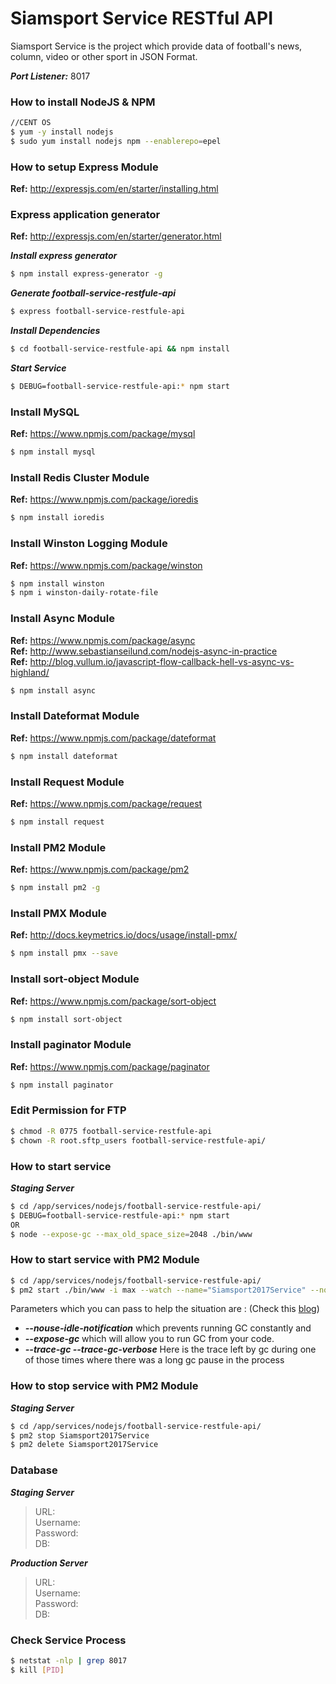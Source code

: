 # Siamsport Service RESTful API
Siamsport Service is the project which provide data of football's news, column, video or other sport in JSON Format.

***Port Listener:*** 8017  

### How to install NodeJS & NPM
```sh
//CENT OS
$ yum -y install nodejs
$ sudo yum install nodejs npm --enablerepo=epel
```

### How to setup Express Module  
**Ref:** http://expressjs.com/en/starter/installing.html  

### Express application generator  
**Ref:** http://expressjs.com/en/starter/generator.html

***Install express generator***
```sh
$ npm install express-generator -g  
```
***Generate football-service-restfule-api***
```sh
$ express football-service-restfule-api
```
***Install Dependencies***
```sh
$ cd football-service-restfule-api && npm install  
```
***Start Service***
```sh
$ DEBUG=football-service-restfule-api:* npm start  
```

### Install MySQL
**Ref:** https://www.npmjs.com/package/mysql  
```sh
$ npm install mysql
```

### Install Redis Cluster Module
**Ref:** https://www.npmjs.com/package/ioredis  
```sh
$ npm install ioredis
```

### Install Winston Logging Module
**Ref:** https://www.npmjs.com/package/winston
```sh
$ npm install winston
$ npm i winston-daily-rotate-file
```

### Install Async Module
**Ref:** https://www.npmjs.com/package/async  
**Ref:** http://www.sebastianseilund.com/nodejs-async-in-practice  
**Ref:** http://blog.vullum.io/javascript-flow-callback-hell-vs-async-vs-highland/  
```sh
$ npm install async
```

### Install Dateformat Module  
**Ref:** https://www.npmjs.com/package/dateformat  
```sh
$ npm install dateformat  
```

### Install Request Module  
**Ref:** https://www.npmjs.com/package/request  
```sh
$ npm install request  
```

### Install PM2 Module  
**Ref:** https://www.npmjs.com/package/pm2  
```sh
$ npm install pm2 -g  
```

### Install PMX Module  
**Ref:** http://docs.keymetrics.io/docs/usage/install-pmx/
```sh
$ npm install pmx --save  
```
### Install sort-object Module  
**Ref:** https://www.npmjs.com/package/sort-object  
```sh
$ npm install sort-object  
```
### Install paginator Module  
**Ref:** https://www.npmjs.com/package/paginator  
```sh
$ npm install paginator  
```

### Edit Permission for FTP  
```sh
$ chmod -R 0775 football-service-restfule-api  
$ chown -R root.sftp_users football-service-restfule-api/  
```

### How to start service  
***Staging Server***
```sh
$ cd /app/services/nodejs/football-service-restfule-api/
$ DEBUG=football-service-restfule-api:* npm start
OR
$ node --expose-gc --max_old_space_size=2048 ./bin/www
```

### How to start service with PM2 Module
```sh
$ cd /app/services/nodejs/football-service-restfule-api/  
$ pm2 start ./bin/www -i max --watch --name="Siamsport2017Service" --node-args="--expose-gc --max_old_space_size=2048"
```

Parameters which you can pass to help the situation are : (Check this [blog])
* ***--nouse-idle-notification*** which prevents running GC constantly and  
* ***--expose-gc*** which will allow you to run GC from your code.  
* ***--trace-gc --trace-gc-verbose*** Here is the trace left by gc during one of those times where there was a long gc pause in the process  

### How to stop service with PM2 Module
***Staging Server***
```sh
$ cd /app/services/nodejs/football-service-restfule-api/  
$ pm2 stop Siamsport2017Service  
$ pm2 delete Siamsport2017Service  
```

### Database  
***Staging Server***
> URL:   
> Username:   
> Password:   
> DB:   

***Production Server***
> URL:     
> Username:   
> Password:   
> DB:  

### Check Service Process
```sh
$ netstat -nlp | grep 8017  
$ kill [PID]  
```

[blog]: <http://blog.caustik.com/2012/04/11/escape-the-1-4gb-v8-heap-limit-in-node-js/>  
